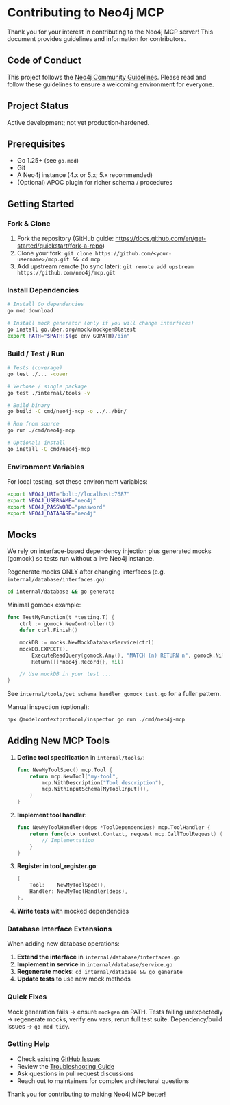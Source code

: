 # Contributing to Neo4j MCP

Thank you for your interest in contributing to the Neo4j MCP server! This document provides guidelines and information for contributors.

## Code of Conduct

This project follows the [Neo4j Community Guidelines](https://neo4j.com/developer/contributing/). Please read and follow these guidelines to ensure a welcoming environment for everyone.

## Project Status

Active development; not yet production‑hardened.

## Prerequisites

- Go 1.25+ (see `go.mod`)
- Git
- A Neo4j instance (4.x or 5.x; 5.x recommended)
- (Optional) APOC plugin for richer schema / procedures

## Getting Started

### Fork & Clone

1. Fork the repository (GitHub guide: https://docs.github.com/en/get-started/quickstart/fork-a-repo)
2. Clone your fork: `git clone https://github.com/<your-username>/mcp.git && cd mcp`
3. Add upstream remote (to sync later): `git remote add upstream https://github.com/neo4j/mcp.git`

### Install Dependencies

```bash
# Install Go dependencies
go mod download

# Install mock generator (only if you will change interfaces)
go install go.uber.org/mock/mockgen@latest
export PATH="$PATH:$(go env GOPATH)/bin"
```

### Build / Test / Run

```bash
# Tests (coverage)
go test ./... -cover

# Verbose / single package
go test ./internal/tools -v

# Build binary
go build -C cmd/neo4j-mcp -o ../../bin/

# Run from source
go run ./cmd/neo4j-mcp

# Optional: install
go install -C cmd/neo4j-mcp
```

### Environment Variables

For local testing, set these environment variables:

```bash
export NEO4J_URI="bolt://localhost:7687"
export NEO4J_USERNAME="neo4j"
export NEO4J_PASSWORD="password"
export NEO4J_DATABASE="neo4j"
```

## Mocks

We rely on interface-based dependency injection plus generated mocks (gomock) so tests run without a live Neo4j instance.

Regenerate mocks ONLY after changing interfaces (e.g. `internal/database/interfaces.go`):

```bash
cd internal/database && go generate
```

Minimal gomock example:

```go
func TestMyFunction(t *testing.T) {
    ctrl := gomock.NewController(t)
    defer ctrl.Finish()

    mockDB := mocks.NewMockDatabaseService(ctrl)
    mockDB.EXPECT().
        ExecuteReadQuery(gomock.Any(), "MATCH (n) RETURN n", gomock.Nil(), "neo4j").
        Return([]*neo4j.Record{}, nil)

    // Use mockDB in your test ...
}
```

See `internal/tools/get_schema_handler_gomock_test.go` for a fuller pattern.

Manual inspection (optional):

```bash
npx @modelcontextprotocol/inspector go run ./cmd/neo4j-mcp
```

## Adding New MCP Tools

1. **Define tool specification** in `internal/tools/`:

   ```go
   func NewMyToolSpec() mcp.Tool {
       return mcp.NewTool("my-tool",
           mcp.WithDescription("Tool description"),
           mcp.WithInputSchema[MyToolInput](),
       )
   }
   ```

2. **Implement tool handler**:

   ```go
   func NewMyToolHandler(deps *ToolDependencies) mcp.ToolHandler {
       return func(ctx context.Context, request mcp.CallToolRequest) (*mcp.CallToolResult, error) {
           // Implementation
       }
   }
   ```

3. **Register in tool_register.go**:

   ```go
   {
       Tool:    NewMyToolSpec(),
       Handler: NewMyToolHandler(deps),
   },
   ```

4. **Write tests** with mocked dependencies

### Database Interface Extensions

When adding new database operations:

1. **Extend the interface** in `internal/database/interfaces.go`
2. **Implement in service** in `internal/database/service.go`
3. **Regenerate mocks**: `cd internal/database && go generate`
4. **Update tests** to use new mock methods

### Quick Fixes

Mock generation fails → ensure `mockgen` on PATH.
Tests failing unexpectedly → regenerate mocks, verify env vars, rerun full test suite.
Dependency/build issues → `go mod tidy`.

### Getting Help

- Check existing [GitHub Issues](https://github.com/neo4j/mcp/issues)
- Review the [Troubleshooting Guide](docs/TROUBLESHOOTING.md)
- Ask questions in pull request discussions
- Reach out to maintainers for complex architectural questions

Thank you for contributing to making Neo4j MCP better!
